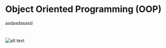 # Object Oriented Programming (OOP)
asdasdasasd
#
![alt text](https://raw.githubusercontent.com/filipenovais/test/master/Captura%20de%20ecra%CC%83%202019-06-06%2C%20a%CC%80s%2015.21.53.png)
